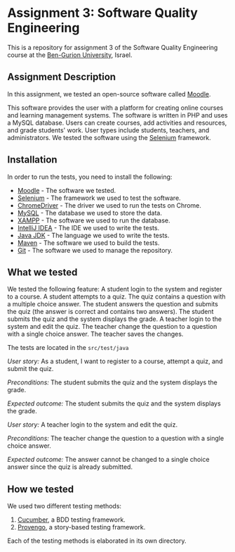 # Assignment 3: Software Quality Engineering
This is a repository for assignment 3 of the Software Quality Engineering course at the [Ben-Gurion University](https://in.bgu.ac.il/), Israel.

## Assignment Description
In this assignment, we tested an open-source software called [Moodle](https://moodle.org/?lang=he).

This software provides the user with a platform for creating online courses and learning management systems.
The software is written in PHP and uses a MySQL database.
Users can create courses, add activities and resources, and grade students' work.
User types include students, teachers, and administrators.
We tested the software using the [Selenium](https://www.selenium.dev/) framework.

## Installation
In order to run the tests, you need to install the following:
* [Moodle](https://download.moodle.org/releases/latest/) - The software we tested.
* [Selenium](https://www.selenium.dev/downloads/) - The framework we used to test the software.
* [ChromeDriver](https://chromedriver.chromium.org/downloads) - The driver we used to run the tests on Chrome.
* [MySQL](https://dev.mysql.com/downloads/mysql/) - The database we used to store the data.
* [XAMPP](https://www.apachefriends.org/download.html) - The software we used to run the database.
* [IntelliJ IDEA](https://www.jetbrains.com/idea/download/#section=windows) - The IDE we used to write the tests.
* [Java JDK](https://www.oracle.com/java/technologies/javase-downloads.html) - The language we used to write the tests.
* [Maven](https://maven.apache.org/download.cgi) - The software we used to build the tests.
* [Git](https://git-scm.com/downloads) - The software we used to manage the repository.

## What we tested
We tested the following feature:
A student login to the system and register to a course.
A student attempts to a quiz.
The quiz contains a question with a multiple choice answer.
The student answers the question and submits the quiz (the answer is correct and contains two answers).
The student submits the quiz and the system displays the grade.
A teacher login to the system and edit the quiz.
The teacher change the question to a question with a single choice answer.
The teacher saves the changes.

The tests are located in the ```src/test/java```

*User story:* As a student, I want to register to a course, attempt a quiz, and submit the quiz.

*Preconditions:* The student submits the quiz and the system displays the grade.

*Expected outcome:* The student submits the quiz and the system displays the grade.

*User story:* A teacher login to the system and edit the quiz.

*Preconditions:* The teacher change the question to a question with a single choice answer.

*Expected outcome:* The answer cannot be changed to a single choice answer since the quiz is already submitted.

## How we tested
We used two different testing methods:
1. [Cucumber](https://cucumber.io/), a BDD testing framework.
2. [Provengo](https://provengo.tech/), a story-based testing framework.

Each of the testing methods is elaborated in its own directory.
